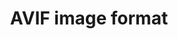 ---
title: "AVIF image format"
description: "A modern image format based on the AV1 video format."
category: image
keywords: image,img,AVIF
tags: performance
last_test_date: "2023-01-14"
test_url: "/tests/images.html"
test_results_url: "https://app.emailonacid.com/app/acidtest/d69Dg0BGvV5zAiHI1fjKX6BDulsODM8eYdKO9QVxlNuUL/list"
stats: {
  apple-mail: {
    macos: {
      "11": "n",
      "12": "n",
      "13": "n",
      "13.1": "y #2"
    },
    ios: {
      "11": "n",
      "12": "n",
      "13": "n",
      "14": "n",
      "16.2": "y #2"
    }
  },
  gmail: {
    desktop-webmail: {
      "2021-01": "n",
      "2023-01": "y #3"
    },
    ios: {
      "2021-01": "n",
      "2023-01": "y #3"
    },
    android: {
      "2021-01": "n",
      "2023-01": "y #3"
    },
    mobile-webmail: {
      "2021-01": "n",
      "2023-01": "y #3"
    }
  },
  orange: {
    desktop-webmail: {
      "2021-01":"y #1"
    },
    ios: {
      "2021-01":"n"
    },
    android: {
      "2021-05":"y"
    }
  },
  outlook: {
    windows: {
      "2007": "n",
      "2010": "n",
      "2013": "n",
      "2016": "n",
      "2019": "n"
    },
    windows-mail: {
      "2021-01": "n"
    },
    macos: {
      "2021-01": "n",
      "2023-01": "y #2"
    },
    outlook-com: {
      "2021-01": "y #1"
    },
    ios: {
      "2021-01": "n",
      "2023-01": "y #2"
    },
    android: {
      "4.2116.0": "y #1"
    }
  },
  yahoo: {
    desktop-webmail: {
      "2021-01": "y #1"
    },
    ios: {
      "2021-01": "n",
      "2023-01": "y #2"
    },
    android: {
      "6.27": "y #1"
    }
  },
  aol: {
    desktop-webmail: {
      "2021-01": "y #1"
    },
    ios: {
      "2021-01": "n",
      "2023-01": "y #2"
    },
    android: {
      "2021-05": "y #1"
    }
  },
  samsung-email: {
    android: {
      "6.1.31.2": "n",
      "6.1.74.5": "y"
    }
  },
  sfr: {
    desktop-webmail: {
      "2021-01":"y #1"
    },
    ios: {
      "2021-01":"n"
    },
    android: {
      "2021-05":"y #1"
    }
  },
  thunderbird: {
    macos: {
      "78.10": "n",
      "102.6": "y #2"
    }
  },
  protonmail: {
    desktop-webmail: {
      "2021-01":"y #1"
    },
    ios: {
      "2021-05":"n",
      "2023-01":"n"
    },
    android: {
      "2021-01":"y #1"
    }
  },
  hey: {
    desktop-webmail: {
      "2021-05":"n",
      "2023-01":"y"
    }
  },
  mail-ru: {
    desktop-webmail: {
      "2021-01":"n",
      "2023-01":"n"
    }
  },
  fastmail: {
    desktop-webmail: {
      "2021-07": "n",
      "2023-01": "n"
    }
  },
  laposte: {
    desktop-webmail: {
      "2021-08": "y"
    }
  }
}
notes_by_num: {
  "1": "Support depends on browser and operating system support.",
  "2": "Does not support animated AVIF.",
  "3": "Converts still AVIF into a jpg and animated AVIF into a gif."
}
links: {
  "Can I use: AVIF image format":"https://caniuse.com/avif",
  "MDN: Image file type and format guide":"https://developer.mozilla.org/en-US/docs/Web/Media/Formats/Image_types",
  "avif.io: a free AVIF converter by Justin Schmitz and Niksa Sporin":"https://avif.io/"
}
---